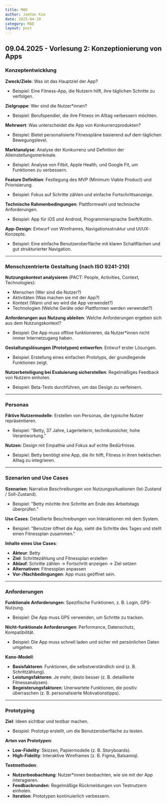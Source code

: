 ```yaml
---
title: MAD
author: Jaehan Kim
date: 2025-04-10
category: MAD
layout: post
---
```


09.04.2025 - Vorlesung 2: Konzeptionierung von Apps
-------------

### Konzeptentwicklung

**Zweck/Ziele**: Was ist das Hauptziel der App?  
- Beispiel: Eine Fitness-App, die Nutzern hilft, ihre täglichen Schritte zu verfolgen.

**Zielgruppe**: Wer sind die Nutzer*innen?  
- Beispiel: Berufspendler, die ihre Fitness im Alltag verbessern möchten.

**Mehrwert**: Was unterscheidet die App von Konkurrenzprodukten?  
- Beispiel: Bietet personalisierte Fitnesspläne basierend auf dem täglichen Bewegungslevel.

**Marktanalyse**: Analyse der Konkurrenz und Definition der Alleinstellungsmerkmale.  
- Beispiel: Analyse von Fitbit, Apple Health, und Google Fit, um Funktionen zu verbessern.

**Feature Definition**: Festlegung des MVP (Minimum Viable Product) und Priorisierung.  
- Beispiel: Fokus auf Schritte zählen und einfache Fortschrittsanzeige.

**Technische Rahmenbedingungen**: Plattformwahl und technische Anforderungen.  
- Beispiel: App für iOS und Android, Programmiersprache Swift/Kotlin.

**App-Design**: Entwurf von Wireframes, Navigationsstruktur und UI/UX-Konzepte.  
- Beispiel: Eine einfache Benutzeroberfläche mit klaren Schaltflächen und gut strukturierter Navigation.

---

### Menschzentrierte Gestaltung (nach ISO 9241-210)

**Nutzungskontext analysieren** (PACT: People, Activities, Context, Technologies):  
- Menschen (Wer sind die Nutzer?)  
- Aktivitäten (Was machen sie mit der App?)  
- Kontext (Wann und wo wird die App verwendet?)  
- Technologien (Welche Geräte oder Plattformen werden verwendet?)

**Anforderungen aus Nutzung ableiten**: Welche Anforderungen ergeben sich aus dem Nutzungskontext?  
- Beispiel: Die App muss offline funktionieren, da Nutzer*innen nicht immer Internetzugang haben.

**Gestaltungslösungen (Prototypen) entwerfen**: Entwurf erster Lösungen.  
- Beispiel: Erstellung eines einfachen Prototyps, der grundlegende Funktionen zeigt.

**Nutzerbeteiligung bei Evaluierung sicherstellen**: Regelmäßiges Feedback von Nutzern einholen.  
- Beispiel: Beta-Tests durchführen, um das Design zu verfeinern.

---

### Personas

**Fiktive Nutzermodelle**: Erstellen von Personas, die typische Nutzer repräsentieren.  
- Beispiel: "Betty, 37 Jahre, Lagerleiterin, technikunsicher, hohe Verantwortung."

**Nutzen**: Design mit Empathie und Fokus auf echte Bedürfnisse.  
- Beispiel: Betty benötigt eine App, die ihr hilft, Fitness in ihren hektischen Alltag zu integrieren.

---

### Szenarien und Use Cases

**Szenarien**: Narrative Beschreibungen von Nutzungssituationen (Ist-Zustand / Soll-Zustand).  
- Beispiel: "Betty möchte ihre Schritte am Ende des Arbeitstags überprüfen."

**Use Cases**: Detaillierte Beschreibungen von Interaktionen mit dem System.  
- Beispiel: "Benutzer öffnet die App, sieht die Schritte des Tages und stellt einen Fitnessplan zusammen."

**Inhalte eines Use Cases**:
- **Akteur**: Betty
- **Ziel**: Schrittezählung und Fitnessplan erstellen
- **Ablauf**: Schritte zählen → Fortschritt anzeigen → Ziel setzen
- **Alternativen**: Fitnessplan anpassen
- **Vor-/Nachbedingungen**: App muss geöffnet sein.

---

### Anforderungen

**Funktionale Anforderungen**: Spezifische Funktionen, z. B. Login, GPS-Nutzung.  
- Beispiel: Die App muss GPS verwenden, um Schritte zu tracken.

**Nicht-funktionale Anforderungen**: Performance, Datenschutz, Kompatibilität.  
- Beispiel: Die App muss schnell laden und sicher mit persönlichen Daten umgehen.

**Kano-Modell**:
- **Basisfaktoren**: Funktionen, die selbstverständlich sind (z. B. Schrittzählung).
- **Leistungsfaktoren**: Je mehr, desto besser (z. B. detaillierte Fitnessanalysen).
- **Begeisterungsfaktoren**: Unerwartete Funktionen, die positiv überraschen (z. B. personalisierte Motivationstipps).

---

### Prototyping

**Ziel**: Ideen sichtbar und testbar machen.  
- Beispiel: Prototyp erstellt, um die Benutzeroberfläche zu testen.

**Arten von Prototypen**:
- **Low-Fidelity**: Skizzen, Papiermodelle (z. B. Storyboards).  
- **High-Fidelity**: Interaktive Wireframes (z. B. Figma, Balsamiq).

**Testmethoden**:  
- **Nutzerbeobachtung**: Nutzer*innen beobachten, wie sie mit der App interagieren.
- **Feedbackrunden**: Regelmäßige Rückmeldungen von Testnutzern einholen.
- **Iteration**: Prototypen kontinuierlich verbessern.

